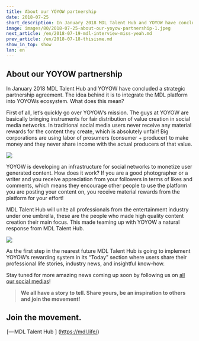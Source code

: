 ```yaml
---
title: About our YOYOW partnership
date: 2018-07-25
short_description: In January 2018 MDL Talent Hub and YOYOW have concluded a strategic partnership agreement.
image: images/80/2018-07-25-about-our-yoyow-partnership-1.jpeg
next_article: /en/2018-07-19-mdl-interview-miss-yeah.md
prev_article: /en/2018-07-18-thisisme.md
show_in_top: show
lan: en
---
```


## About our **YOYOW** partnership

In January 2018 MDL Talent Hub and YOYOW have concluded a strategic partnership agreement. The idea behind it is to integrate the MDL platform into YOYOWs ecosystem. What does this mean?

First of all, let’s quickly go over YOYOW’s mission. The guys at YOYOW are basically bringing instruments for fair distribution of value creation in social media networks. In traditional social media users never receive any material rewards for the content they create, which is absolutely unfair! Big corporations are using labor of prosumers (consumer + producer) to make money and they never share income with the actual producers of that value.

![](/images/80/2018-07-25-about-our-yoyow-partnership-2.jpeg)

YOYOW is developing an infrastructure for social networks to monetize user generated content. How does it work? If you are a good photographer or a writer and you receive appreciation from your followers in terms of likes and comments, which means they encourage other people to use the platform you are posting your content on, you receive material rewards from the platform for your effort!

MDL Talent Hub will unite all professionals from the entertainment industry under one umbrella, these are the people who made high quality content creation their main focus. This made teaming up with YOYOW a natural response from MDL Talent Hub.

![](/images/80/2018-07-25-about-our-yoyow-partnership-3.jpeg)

As the first step in the nearest future MDL Talent Hub is going to implement YOYOW’s rewarding system in its “Today” section where users share their professional life stories, industry news, and insightful know-how.

Stay tuned for more amazing news coming up soon by following us on [all our social medias](http://l.ead.me/bavdXj)!


> **We all have a story to tell. Share yours, be an inspiration to others and join the movement!**

## Join the movement.

 [— MDL Talent Hub ] (https://mdl.life/)

